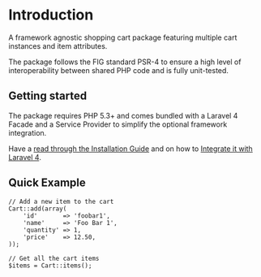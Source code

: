 # Introduction

A framework agnostic shopping cart package featuring multiple cart instances and item attributes.

The package follows the FIG standard PSR-4 to ensure a high level of
interoperability between shared PHP code and is fully unit-tested.

## Getting started

The package requires PHP 5.3+ and comes bundled with a Laravel 4 Facade
and a Service Provider to simplify the optional framework integration.

Have a [read through the Installation Guide]({url}/introduction/installation) and
on how to [Integrate it with Laravel 4]({url}/introduction/laravel-4).

## Quick Example

	// Add a new item to the cart
	Cart::add(array(
		'id'       => 'foobar1',
		'name'     => 'Foo Bar 1',
		'quantity' => 1,
		'price'    => 12.50,
	));

	// Get all the cart items
	$items = Cart::items();
